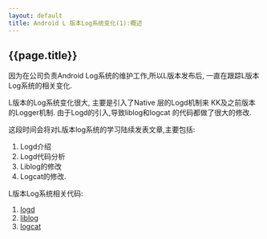 ```yaml
---
layout: default
title: Android L 版本Log系统变化(1):概述
---
```


{{page.title}}
-------------------

因为在公司负责Android Log系统的维护工作,所以L版本发布后,
一直在跟踪L版本Log系统的相关变化.

L版本的Log系统变化很大, 主要是引入了Native 层的Logd机制来
KK及之前版本的Logger机制. 由于Logd的引入,导致liblog和logcat
的代码都做了很大的修改.

这段时间会将对L版本log系统的学习陆续发表文章,主要包括:

1. Logd介绍
2. Logd代码分析
3. Liblog的修改
4. Logcat的修改.

L版本Log系统相关代码:

1. [logd](https://android.googlesource.com/platform/system/core/+/master/logd/)
2. [liblog](https://android.googlesource.com/platform/system/core/+/master/liblog/)
3. [logcat](https://android.googlesource.com/platform/system/core/+/master/logcat/)
